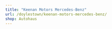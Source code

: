 ```yaml
---
title: "Keenan Motors Mercedes-Benz"
url: /doylestown/keenan-motors-mercedes-benz/
shop: Autohaus
---
```

